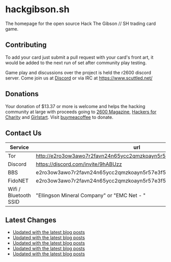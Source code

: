 # hackgibson.sh
The homepage for the open source Hack The Gibson // SH trading card game.


## Contributing

To add your card just submit a pull request with your card's front art, it would be added to the next run of set after community play testing.

Game play and discussions over the project is held the r2600 discord server. Come join us at [Discord](https://discord.com/invite/9hABUzz) or via IRC at https://www.scuttled.net/


## Donations

Your donation of $13.37 or more is welcome and helps the hacking community at large with proceeds going to [2600 Magazine](https://2600.com/), [Hackers for Charity](https://hackersforcharity.org) and [Girlstart](https://girlstart.org).  Visit [buymeacoffee](https://www.buymeacoffee.com/hackgibson.sh) to donate.


## Contact Us

Service | url
-|-
Tor | http://e2ro3ow3awo7r2favn24n65ycc2qmzkoayn5r57e3f56nvjwdcgg32ad.onion
Discord | https://discord.com/invite/9hABUzz
BBS | e2ro3ow3awo7r2favn24n65ycc2qmzkoayn5r57e3f56nvjwdcgg32ad.onion:23
FidoNET | e2ro3ow3awo7r2favn24n65ycc2qmzkoayn5r57e3f56nvjwdcgg32ad.onion:24554
Wifi / Bluetooth SSID | "Ellingson Mineral Company" or "EMC Net - <fidonet address>"

## Latest Changes
<!-- BLOG-POST-LIST:START -->
- [Updated with the latest blog posts](https://github.com/DFW2600/hackgibson.sh/commit/ad08d3361772ba6606b413758724f223ea8351c7)
- [Updated with the latest blog posts](https://github.com/DFW2600/hackgibson.sh/commit/44d6dfc396870a110f5eb2f581d3479c1e771305)
- [Updated with the latest blog posts](https://github.com/DFW2600/hackgibson.sh/commit/5e0c8c94a7b4caf35bb7f2d9dd340d47325e1ebc)
- [Updated with the latest blog posts](https://github.com/DFW2600/hackgibson.sh/commit/056af03ec124ccd1820c6856251d958d178ab3a1)
- [Updated with the latest blog posts](https://github.com/DFW2600/hackgibson.sh/commit/c8ba82255f2bd6d9fa3f682c882b79a740a1c00f)
<!-- BLOG-POST-LIST:END -->
